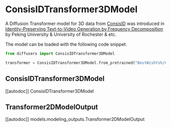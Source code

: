 <!--Copyright 2024 The HuggingFace Team. All rights reserved.

Licensed under the Apache License, Version 2.0 (the "License"); you may not use this file except in compliance with
the License. You may obtain a copy of the License at

http://www.apache.org/licenses/LICENSE-2.0

Unless required by applicable law or agreed to in writing, software distributed under the License is distributed on
an "AS IS" BASIS, WITHOUT WARRANTIES OR CONDITIONS OF ANY KIND, either express or implied. See the License for the
specific language governing permissions and limitations under the License. -->

# ConsisIDTransformer3DModel

A Diffusion Transformer model for 3D data from [ConsisID](https://github.com/PKU-YuanGroup/ConsisID) was introduced in [Identity-Preserving Text-to-Video Generation by Frequency Decomposition](https://huggingface.co/papers/2411.17440) by Peking University & University of Rochester & etc.

The model can be loaded with the following code snippet.

```python
from diffusers import ConsisIDTransformer3DModel

transformer = ConsisIDTransformer3DModel.from_pretrained("BestWishYsh/ConsisID-preview", subfolder="transformer", torch_dtype=torch.bfloat16).to("cuda")
```

## ConsisIDTransformer3DModel

[[autodoc]] ConsisIDTransformer3DModel

## Transformer2DModelOutput

[[autodoc]] models.modeling_outputs.Transformer2DModelOutput
